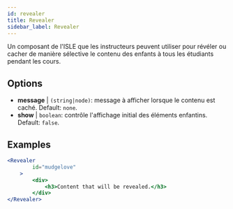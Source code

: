 ```yaml
---
id: revealer 
title: Revealer
sidebar_label: Revealer
---
```


Un composant de l'ISLE que les instructeurs peuvent utiliser pour révéler ou cacher de manière sélective le contenu des enfants à tous les étudiants pendant les cours.

## Options

* __message__ | `(string|node)`: message à afficher lorsque le contenu est caché. Default: `none`.
* __show__ | `boolean`: contrôle l'affichage initial des éléments enfantins. Default: `false`.


## Examples

```jsx live
<Revealer
        id="mudgelove"
    >
        <div>
            <h3>Content that will be revealed.</h3>
        </div>
</Revealer>
``` 

